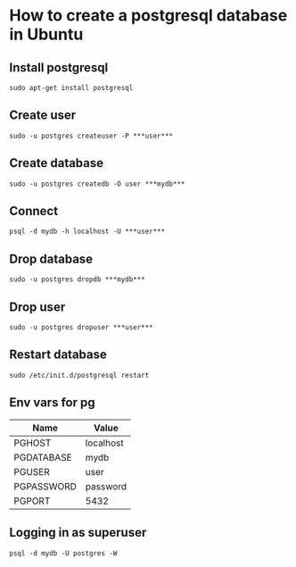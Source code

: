 # How to create a postgresql database in Ubuntu

## Install postgresql
```
sudo apt-get install postgresql
```

## Create user
```
sudo -u postgres createuser -P ***user***
```

## Create database
```
sudo -u postgres createdb -O user ***mydb***
```

## Connect
```
psql -d mydb -h localhost -U ***user***
```

## Drop database
```
sudo -u postgres dropdb ***mydb***
```

## Drop user
```
sudo -u postgres dropuser ***user***
```

## Restart database
```
sudo /etc/init.d/postgresql restart
```

## Env vars for pg
Name | Value
-----------|---------
PGHOST | localhost
PGDATABASE | mydb
PGUSER | user
PGPASSWORD | password
PGPORT | 5432

## Logging in as superuser
```
psql -d mydb -U postgres -W
```
